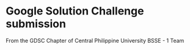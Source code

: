 # Google Solution Challenge submission
From the GDSC Chapter of Central Philippine University BSSE - 1 Team